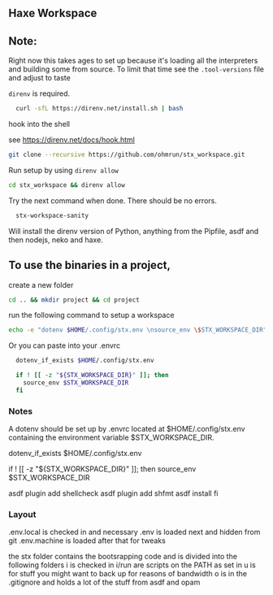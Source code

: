## Haxe Workspace

## Note: 
Right now this takes ages to set up because it's loading all the interpreters and building some from source. To limit that time see the `.tool-versions` file and adjust to taste

`direnv` is required.

```bash
  curl -sfL https://direnv.net/install.sh | bash
```

hook into the shell

see https://direnv.net/docs/hook.html


```bash
git clone --recursive https://github.com/ohmrun/stx_workspace.git
```

Run setup by using `direnv allow`
```bash
cd stx_workspace && direnv allow
```

Try the next command when done. There should be no errors.
```bash
  stx-workspace-sanity
```

Will install the direnv version of Python, anything from the Pipfile, asdf and then nodejs, neko and haxe.


## To use the binaries in a project, 

create a new folder

```bash
cd .. && mkdir project && cd project
```

run the following command to setup a workspace
```bash
echo -e "dotenv $HOME/.config/stx.env \nsource_env \$STX_WORKSPACE_DIR" > .envrc && direnv allow
```

Or you can paste into your .envrc

```bash
  dotenv_if_exists $HOME/.config/stx.env

  if ! [[ -z "${STX_WORKSPACE_DIR}" ]]; then
    source_env $STX_WORKSPACE_DIR
  fi
```
### Notes

A dotenv should be set up by .envrc located at $HOME/.config/stx.env containing the environment variable $STX_WORKSPACE_DIR.

dotenv_if_exists $HOME/.config/stx.env

if ! [[ -z "${STX_WORKSPACE_DIR}" ]]; then
  source_env $STX_WORKSPACE_DIR

  asdf plugin add shellcheck
  asdf plugin add shfmt
  asdf install
fi
### Layout

.env.local is checked in and necessary
.env is loaded next and hidden from git
.env.machine is loaded after that for tweaks


the stx folder contains the bootsrapping code and is divided into the following folders
i is checked in
i/run are scripts on the PATH as set in 
u is for stuff you might want to back up for reasons of bandwidth
o is in the .gitignore and holds a lot of the stuff from asdf and opam
